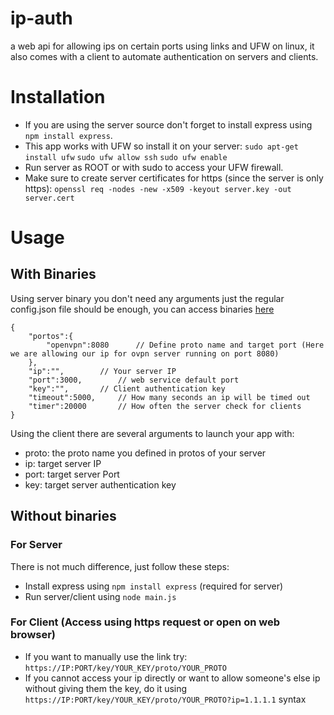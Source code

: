 # ip-auth
a web api for allowing ips on certain ports using links and UFW on linux, it also comes with a client to automate authentication on servers and clients.

# Installation

- If you are using the server source don't forget to install express using `npm install express`.
- This app works with UFW so install it on your server:
`sudo apt-get install ufw`
`sudo ufw allow ssh`
`sudo ufw enable`
- Run server as ROOT or with sudo to access your UFW firewall.
- Make sure to create server certificates for https (since the server is only https):
` openssl req -nodes -new -x509 -keyout server.key -out server.cert `



# Usage

## With Binaries

Using server binary you don't need any arguments just the regular config.json file should be enough, you can access binaries [here](https://github.com/safra36/ip-auth/releases)

```
{
    "portos":{
        "openvpn":8080      // Define proto name and target port (Here we are allowing our ip for ovpn server running on port 8080)
    },
    "ip":"",        // Your server IP
    "port":3000,        // web service default port
    "key":"",       // Client authentication key
    "timeout":5000,     // How many seconds an ip will be timed out
    "timer":20000       // How often the server check for clients
}
```


Using the client there are several arguments to launch your app with:
- proto: the proto name you defined in protos of your server
- ip: target server IP
- port: target server Port
- key: target server authentication key


## Without binaries

### For Server
There is not much difference, just follow these steps:
- Install express using `npm install express` (required for server)
- Run server/client using `node main.js`


### For Client (Access using https request or open on web browser)
- If you want to manually use the link try: `https://IP:PORT/key/YOUR_KEY/proto/YOUR_PROTO`
- If you cannot access your ip directly or want to allow someone's else ip without giving them the key, do it using `https://IP:PORT/key/YOUR_KEY/proto/YOUR_PROTO?ip=1.1.1.1` syntax

